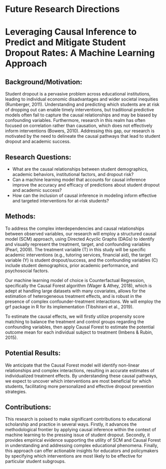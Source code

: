 # Future Research Directions



# Leveraging Causal Inference to Predict and Mitigate Student Dropout Rates: A Machine Learning Approach

## Background/Motivation:
Student dropout is a pervasive problem across educational institutions, leading to individual economic disadvantages and wider societal inequities (Rumberger, 2011). Understanding and predicting which students are at risk of dropping out can enable timely interventions, but traditional predictive models often fail to capture the causal relationships and may be biased by confounding variables. Furthermore, research in this realm has often focused on correlation rather than causation, which does not effectively inform interventions (Bowers, 2010). Addressing this gap, our research is motivated by the need to delineate the causal pathways that lead to student dropout and academic success.

## Research Questions:

- What are the causal relationships between student demographics, academic behaviors, institutional factors, and dropout risk?
- Can a machine learning model that accounts for causal inference improve the accuracy and efficacy of predictions about student dropout and academic success?
- How can the inclusion of causal inference in modeling inform effective and targeted interventions for at-risk students?

## Methods:
To address the complex interdependencies and causal relationships between observed variables, our research will employ a structured causal model (SCM) approach, using Directed Acyclic Graphs (DAGs) to identify and visually represent the treatment, target, and confounding variables (Pearl, 2009). The treatment variable (T) in this study will be specific academic interventions (e.g., tutoring services, financial aid), the target variable (Y) is student dropout/success, and the confounding variables (C) include student demographics, prior academic performance, and psychosocial factors.

Our machine learning model of choice is Counterfactual Regression, specifically the Causal Forest algorithm (Wager & Athey, 2018), which is adept at handling large datasets with many covariates, allows for the estimation of heterogeneous treatment effects, and is robust in the presence of complex confounder-treatment interactions. We will employ the grf package in R for its implementation (Tibshirani et al., 2019).

To estimate the causal effects, we will firstly utilize propensity score matching to balance the treatment and control groups regarding the confounding variables, then apply Causal Forest to estimate the potential outcome mean for each individual subject to treatment (Imbens & Rubin, 2015).

## Potential Results:
We anticipate that the Causal Forest model will identify non-linear relationships and complex interactions, resulting in accurate estimates of individualized treatment effects. By understanding these causal pathways, we expect to uncover which interventions are most beneficial for which students, facilitating more personalized and effective dropout prevention strategies.

## Contributions:
This research is poised to make significant contributions to educational scholarship and practice in several ways. Firstly, it advances the methodological frontier by applying causal inference within the context of machine learning to the pressing issue of student dropout. Secondly, it provides empirical evidence supporting the utility of SCM and Causal Forest in understanding and addressing complex educational phenomena. Finally, this approach can offer actionable insights for educators and policymakers by specifying which interventions are most likely to be effective for particular student subgroups.
